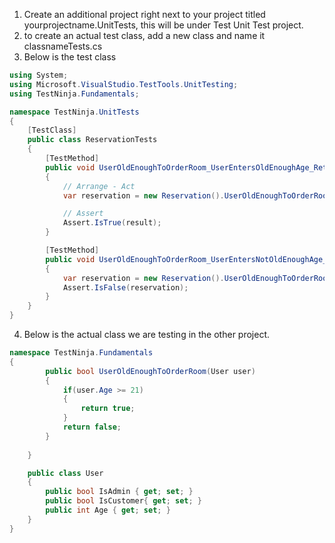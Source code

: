 1. Create an additional project right next to your project titled yourprojectname.UnitTests, this will be under Test Unit Test project.
2. to create an actual test class, add a new class and name it classnameTests.cs
3. Below is the test class 
```cs
using System;
using Microsoft.VisualStudio.TestTools.UnitTesting;
using TestNinja.Fundamentals;

namespace TestNinja.UnitTests
{
    [TestClass]
    public class ReservationTests
    {
        [TestMethod]
        public void UserOldEnoughToOrderRoom_UserEntersOldEnoughAge_ReturnsTrue()
        {
            // Arrange - Act
            var reservation = new Reservation().UserOldEnoughToOrderRoom(new User {Age = 21});

            // Assert 
            Assert.IsTrue(result);
        }

        [TestMethod]
        public void UserOldEnoughToOrderRoom_UserEntersNotOldEnoughAge_ReturnsFalse()
        {
            var reservation = new Reservation().UserOldEnoughToOrderRoom(new User {Age = 12 });
            Assert.IsFalse(reservation);
        }
    }
}

```
4. Below is the actual class we are testing in the other project.
```cs
namespace TestNinja.Fundamentals
{
        public bool UserOldEnoughToOrderRoom(User user)
        {
            if(user.Age >= 21)
            {
                return true;
            }
            return false;
        }
        
    }

    public class User
    {
        public bool IsAdmin { get; set; }
        public bool IsCustomer{ get; set; }
        public int Age { get; set; }
    }
}
```
